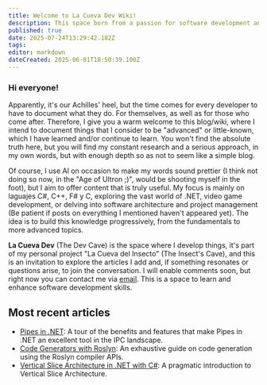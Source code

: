 ```yaml
---
title: Welcome to La Cueva Dev Wiki!
description: This space born from a passion for software development and to share what I've learned
published: true
date: 2025-07-24T13:29:42.182Z
tags: 
editor: markdown
dateCreated: 2025-06-01T18:50:39.100Z
---
```


### Hi everyone!

Apparently, it's our Achilles' heel, but the time comes for every developer to have to document what they do. For themselves, as well as for those who come after. Therefore, I give you a warm welcome to this blog/wiki, where I intend to document things that I consider to be "advanced" or little-known, which I have learned and/or continue to learn. You won't find the absolute truth here, but you will find my constant research and a serious approach, in my own words, but with enough depth so as not to seem like a simple blog.

Of course, I use AI on occasion to make my words sound prettier (I think not doing so now, in the "Age of Ultron ;)", would be shooting myself in the foot), but I aim to offer content that is truly useful.
My focus is mainly on laguajes C#, C++, F# y C, exploring the vast world of .NET, video game development, or delving into software architecture and project management (Be patient if posts on everything I mentioned haven't appeared yet). The idea is to build this knowledge progressively, from the fundamentals to more advanced topics.

**La Cueva Dev** (The Dev Cave) is the space where I develop things, it's part of my personal project "La Cueva del Insecto" (The Insect's Cave), and this is an invitation to explore the articles I add and, if something resonates or questions arise, to join the conversation. I will enable comments soon, but right now you can contact me via [email](mailto:contacto@lacuevadelinsecto.dev?subject=Art%C3%ADculos%20de%20La%20Cueva%20del%20Insecto). This is a space to learn and enhance software development skills.

## Most recent articles

  - [Pipes in .NET](/en/dotnet/ipc/pipes): A tour of the benefits and features that make Pipes in .NET an excellent tool in the IPC landscape.
  - [Code Generators with Roslyn](/en/dotnet/roslyn/code-generators): An exhaustive guide on code generation using the Roslyn compiler APIs.
  - [Vertical Slice Architecture in .NET with C\#](/en/dotnet/architecture/vertical-slices): A pragmatic introduction to Vertical Slice Architecture.